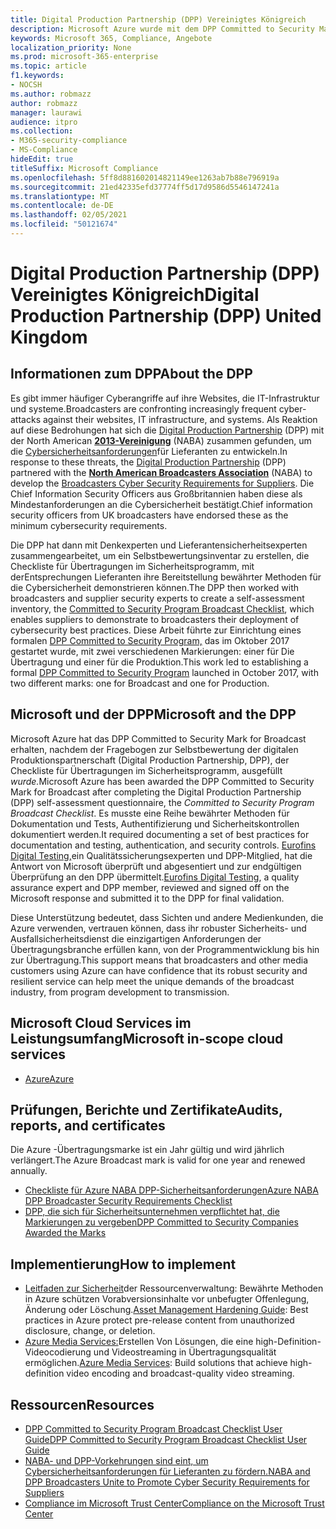 ```yaml
---
title: Digital Production Partnership (DPP) Vereinigtes Königreich
description: Microsoft Azure wurde mit dem DPP Committed to Security Mark for Broadcast ausgezeichnet.
keywords: Microsoft 365, Compliance, Angebote
localization_priority: None
ms.prod: microsoft-365-enterprise
ms.topic: article
f1.keywords:
- NOCSH
ms.author: robmazz
author: robmazz
manager: laurawi
audience: itpro
ms.collection:
- M365-security-compliance
- MS-Compliance
hideEdit: true
titleSuffix: Microsoft Compliance
ms.openlocfilehash: 5ff8d881602014821149ee1263ab7b88e796919a
ms.sourcegitcommit: 21ed42335efd37774ff5d17d9586d5546147241a
ms.translationtype: MT
ms.contentlocale: de-DE
ms.lasthandoff: 02/05/2021
ms.locfileid: "50121674"
---
```

# <a name="digital-production-partnership-dpp-united-kingdom"></a><span data-ttu-id="c292c-104">Digital Production Partnership (DPP) Vereinigtes Königreich</span><span class="sxs-lookup"><span data-stu-id="c292c-104">Digital Production Partnership (DPP) United Kingdom</span></span>

## <a name="about-the-dpp"></a><span data-ttu-id="c292c-105">Informationen zum DPP</span><span class="sxs-lookup"><span data-stu-id="c292c-105">About the DPP</span></span>

<span data-ttu-id="c292c-106">Es gibt immer häufiger Cyberangriffe auf ihre Websites, die IT-Infrastruktur und systeme.</span><span class="sxs-lookup"><span data-stu-id="c292c-106">Broadcasters are confronting increasingly frequent cyber-attacks against their websites, IT infrastructure, and systems.</span></span> <span data-ttu-id="c292c-107">Als Reaktion auf diese Bedrohungen hat sich die [Digital Production Partnership](https://www.thedpp.com/) (DPP) mit der North American [**2013-Vereinigung**](https://nabanet.com/) (NABA) zusammen gefunden, um die [Cybersicherheitsanforderungen](https://nabanet.com/wp-content/uploads/2017/08/NABA_DPP_CyberSecurity_Requirements_3.pdf)für Lieferanten zu entwickeln.</span><span class="sxs-lookup"><span data-stu-id="c292c-107">In response to these threats, the [Digital Production Partnership](https://www.thedpp.com/) (DPP) partnered with the [**North American Broadcasters Association**](https://nabanet.com/) (NABA) to develop the [Broadcasters Cyber Security Requirements for Suppliers](https://nabanet.com/wp-content/uploads/2017/08/NABA_DPP_CyberSecurity_Requirements_3.pdf).</span></span> <span data-ttu-id="c292c-108">Die Chief Information Security Officers aus Großbritannien haben diese als Mindestanforderungen an die Cybersicherheit bestätigt.</span><span class="sxs-lookup"><span data-stu-id="c292c-108">Chief information security officers from UK broadcasters have endorsed these as the minimum cybersecurity requirements.</span></span>  
  
<span data-ttu-id="c292c-109">Die DPP hat dann mit Denkexperten und Lieferantensicherheitsexperten [](https://dpp-assets.s3.amazonaws.com/wp-content/uploads/2017/10/CTS_BroadcastChecklist.xlsx)zusammengearbeitet, um ein Selbstbewertungsinventar zu erstellen, die Checkliste für Übertragungen im Sicherheitsprogramm, mit derEntsprechungen Lieferanten ihre Bereitstellung bewährter Methoden für die Cybersicherheit demonstrieren können.</span><span class="sxs-lookup"><span data-stu-id="c292c-109">The DPP then worked with broadcasters and supplier security experts to create a self-assessment inventory, the [Committed to Security Program Broadcast Checklist](https://dpp-assets.s3.amazonaws.com/wp-content/uploads/2017/10/CTS_BroadcastChecklist.xlsx), which enables suppliers to demonstrate to broadcasters their deployment of cybersecurity best practices.</span></span> <span data-ttu-id="c292c-110">Diese Arbeit führte zur Einrichtung eines formalen [DPP Committed to Security Program,](https://www.thedpp.com/tech/security/committed-to-security/) das im Oktober 2017 gestartet wurde, mit zwei verschiedenen Markierungen: einer für Die Übertragung und einer für die Produktion.</span><span class="sxs-lookup"><span data-stu-id="c292c-110">This work led to establishing a formal [DPP Committed to Security Program](https://www.thedpp.com/tech/security/committed-to-security/) launched in October 2017, with two different marks: one for Broadcast and one for Production.</span></span>

## <a name="microsoft-and-the-dpp"></a><span data-ttu-id="c292c-111">Microsoft und der DPP</span><span class="sxs-lookup"><span data-stu-id="c292c-111">Microsoft and the DPP</span></span>

<span data-ttu-id="c292c-112">Microsoft Azure hat das DPP Committed to Security Mark for Broadcast erhalten, nachdem der Fragebogen zur Selbstbewertung der digitalen Produktionspartnerschaft (Digital Production Partnership, DPP), der Checkliste für Übertragungen im Sicherheitsprogramm, ausgefüllt *wurde.*</span><span class="sxs-lookup"><span data-stu-id="c292c-112">Microsoft Azure has been awarded the DPP Committed to Security Mark for Broadcast after completing the Digital Production Partnership (DPP) self-assessment questionnaire, the *Committed to Security Program Broadcast Checklist*.</span></span> <span data-ttu-id="c292c-113">Es musste eine Reihe bewährter Methoden für Dokumentation und Tests, Authentifizierung und Sicherheitskontrollen dokumentiert werden.</span><span class="sxs-lookup"><span data-stu-id="c292c-113">It required documenting a set of best practices for documentation and testing, authentication, and security controls.</span></span> <span data-ttu-id="c292c-114">[Eurofins Digital Testing,](https://www.eurofins-digitaltesting.com/)ein Qualitätssicherungsexperten und DPP-Mitglied, hat die Antwort von Microsoft überprüft und abgesentiert und zur endgültigen Überprüfung an den DPP übermittelt.</span><span class="sxs-lookup"><span data-stu-id="c292c-114">[Eurofins Digital Testing](https://www.eurofins-digitaltesting.com/), a quality assurance expert and DPP member, reviewed and signed off on the Microsoft response and submitted it to the DPP for final validation.</span></span>  
  
<span data-ttu-id="c292c-115">Diese Unterstützung bedeutet, dass Sichten und andere Medienkunden, die Azure verwenden, vertrauen können, dass ihr robuster Sicherheits- und Ausfallsicherheitsdienst die einzigartigen Anforderungen der Übertragungsbranche erfüllen kann, von der Programmentwicklung bis hin zur Übertragung.</span><span class="sxs-lookup"><span data-stu-id="c292c-115">This support means that broadcasters and other media customers using Azure can have confidence that its robust security and resilient service can help meet the unique demands of the broadcast industry, from program development to transmission.</span></span>

## <a name="microsoft-in-scope-cloud-services"></a><span data-ttu-id="c292c-116">Microsoft Cloud Services im Leistungsumfang</span><span class="sxs-lookup"><span data-stu-id="c292c-116">Microsoft in-scope cloud services</span></span>

- [<span data-ttu-id="c292c-117">Azure</span><span class="sxs-lookup"><span data-stu-id="c292c-117">Azure</span></span>](https://aka.ms/AzureCompliance)

## <a name="audits-reports-and-certificates"></a><span data-ttu-id="c292c-118">Prüfungen, Berichte und Zertifikate</span><span class="sxs-lookup"><span data-stu-id="c292c-118">Audits, reports, and certificates</span></span>

<span data-ttu-id="c292c-119">Die Azure -Übertragungsmarke ist ein Jahr gültig und wird jährlich verlängert.</span><span class="sxs-lookup"><span data-stu-id="c292c-119">The Azure Broadcast mark is valid for one year and renewed annually.</span></span>

- [<span data-ttu-id="c292c-120">Checkliste für Azure NABA DPP-Sicherheitsanforderungen</span><span class="sxs-lookup"><span data-stu-id="c292c-120">Azure NABA DPP Broadcaster Security Requirements Checklist</span></span>](https://aka.ms/Azure-CTS-Broadcast-Checklist)
- [<span data-ttu-id="c292c-121">DPP, die sich für Sicherheitsunternehmen verpflichtet hat, die Markierungen zu vergeben</span><span class="sxs-lookup"><span data-stu-id="c292c-121">DPP Committed to Security Companies Awarded the Marks</span></span>](https://aka.ms/Azure-Asset-Mgmt)

## <a name="how-to-implement"></a><span data-ttu-id="c292c-122">Implementierung</span><span class="sxs-lookup"><span data-stu-id="c292c-122">How to implement</span></span>

- <span data-ttu-id="c292c-123">[Leitfaden zur Sicherheit](https://aka.ms/Azure-Asset-Mgmt)der Ressourcenverwaltung: Bewährte Methoden in Azure schützen Vorabversionsinhalte vor unbefugter Offenlegung, Änderung oder Löschung.</span><span class="sxs-lookup"><span data-stu-id="c292c-123">[Asset Management Hardening Guide](https://aka.ms/Azure-Asset-Mgmt): Best practices in Azure protect pre-release content from unauthorized disclosure, change, or deletion.</span></span>
- <span data-ttu-id="c292c-124">[Azure Media Services:](/azure/media-services/)Erstellen Von Lösungen, die eine high-Definition-Videocodierung und Videostreaming in Übertragungsqualität ermöglichen.</span><span class="sxs-lookup"><span data-stu-id="c292c-124">[Azure Media Services](/azure/media-services/): Build solutions that achieve high-definition video encoding and broadcast-quality video streaming.</span></span>

## <a name="resources"></a><span data-ttu-id="c292c-125">Ressourcen</span><span class="sxs-lookup"><span data-stu-id="c292c-125">Resources</span></span>

- [<span data-ttu-id="c292c-126">DPP Committed to Security Program Broadcast Checklist User Guide</span><span class="sxs-lookup"><span data-stu-id="c292c-126">DPP Committed to Security Program Broadcast Checklist User Guide</span></span>](https://dpp-assets.s3.amazonaws.com/wp-content/uploads/2017/10/CTS_BroadcastChecklistUserGuide.pdf)
- [<span data-ttu-id="c292c-127">NABA- und DPP-Vorkehrungen sind eint, um Cybersicherheitsanforderungen für Lieferanten zu fördern.</span><span class="sxs-lookup"><span data-stu-id="c292c-127">NABA and DPP Broadcasters Unite to Promote Cyber Security Requirements for Suppliers</span></span>](https://nabanet.com/wp-content/uploads/2017/08/NABAcaster-Issue_26.pdf)
- [<span data-ttu-id="c292c-128">Compliance im Microsoft Trust Center</span><span class="sxs-lookup"><span data-stu-id="c292c-128">Compliance on the Microsoft Trust Center</span></span>](https://www.microsoft.com/trust-center/compliance/compliance-overview)
